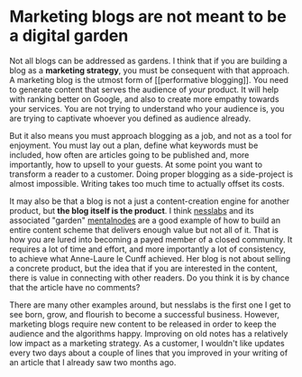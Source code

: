 # Marketing blogs are not meant to be a digital garden

Not all blogs can be addressed as gardens. I think that if you are building a blog as a **marketing strategy**, you must be consequent with that approach. A marketing blog is the utmost form of [[performative blogging]]. You need to generate content that serves the audience of *your* product. It will help with ranking better on Google, and also to create more empathy towards your services. You are not trying to understand who your audience is, you are trying to captivate whoever you defined as audience already.

But it also means you must approach blogging as a job, and not as a tool for enjoyment. You must lay out a plan, define what keywords must be included, how often are articles going to be published and, more importantly, how to upsell to your guests. At some point you want to transform a reader to a customer. Doing proper blogging as a side-project is almost impossible. Writing takes too much time to actually offset its costs. 

It may also be that a blog is not a just a content-creation engine for another product, but **the blog itself is the product**. I think [nesslabs](https://nesslabs.com/) and its associated "garden" [mentalnodes](https://www.mentalnodes.com/) are a good example of how to build an entire content scheme that delivers enough value but not all of it. That is how you are lured into becoming a payed member of a closed community. It requires a lot of time and effort, and more importantly a lot of consistency, to achieve what Anne-Laure le Cunff achieved. Her blog is not about selling a concrete product, but the idea that if you are interested in the content, there is value in connecting with other readers. Do you think it is by chance that the article have no comments? 

There are many other examples around, but nesslabs is the first one I get to see born, grow, and flourish to become a successful business. However, marketing blogs require new content to be released in order to keep the audience and the algorithms happy. Improving on old notes has a relatively low impact as a marketing strategy. As a customer, I wouldn't like updates every two days about a couple of lines that you improved in your writing of an article that I already saw two months ago. 